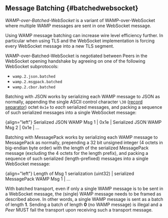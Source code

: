 ## Message Batching {#batchedwebsocket}

*WAMP-over-Batched-WebSocket* is a variant of WAMP-over-WebSocket where multiple WAMP messages are sent in one WebSocket message.

Using WAMP message batching can increase wire level efficiency further. In particular when using TLS and the WebSocket implementation is forcing every WebSocket message into a new TLS segment.

WAMP-over-Batched-WebSocket is negotiated between Peers in the WebSocket opening handshake by agreeing on one of the following WebSocket subprotocols:

* `wamp.2.json.batched`
* `wamp.2.msgpack.batched`
* `wamp.2.cbor.batched`

Batching with JSON works by serializing each WAMP message to JSON as normally, appending the single ASCII control character `\30` ([record separator](http://en.wikipedia.org/wiki/Record_separator#Field_separators)) octet `0x1e` to *each* serialized messages, and packing a sequence of such serialized messages into a single WebSocket message:

{align="left"}
        Serialized JSON WAMP Msg 1 | 0x1e |
            Serialized JSON WAMP Msg 2 | 0x1e | ...

Batching with MessagePack works by serializing each WAMP message to MessagePack as normally, prepending a 32 bit unsigned integer (4 octets in big-endian byte order) with the length of the serialized MessagePack message (excluding the 4 octets for the length prefix), and packing a sequence of such serialized (length-prefixed) messages into a single WebSocket message:

{align="left"}
        Length of Msg 1 serialization (uint32) |
            serialized MessagePack WAMP Msg 1 | ...

With batched transport, even if only a single WAMP message is to be sent in a WebSocket message, the (single) WAMP message needs to be framed as described above. In other words, a single WAMP message is sent as a batch of length **1**. Sending a batch of length **0** (no WAMP message) is illegal and a *Peer* MUST fail the transport upon receiving such a transport message.
